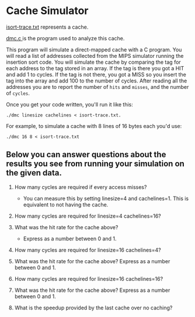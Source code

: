 # Cache Simulator
[isort-trace.txt](https://github.com/adamalston/Cache-Simulation/blob/master/isort-trace.txt) represents a cache.

[dmc.c ](https://github.com/adamalston/Cache-Simulation/blob/master/dmc.c) is the program used to analyze this cache.

This program will simulate a direct-mapped cache with a C program.
You will read a list of addresses collected from the MIPS simulator
running the insertion sort code. You will simulate the cache by comparing
the tag for each address to the tag stored in an array. If the tag is there
you got a HIT and add 1 to cycles. If the tag is not there, you got a MISS
so you insert the tag into the array and add 100 to the number of cycles. After
reading all the addresses you are to report the number of `hits` and `misses`, and
the number of `cycles`.

Once you get your code written, you'll run it like this: 

```
./dmc linesize cachelines < isort-trace.txt.
```

For example, to simulate a cache with 8 lines of 16 bytes each you'd use:

```
./dmc 16 8 < isort-trace.txt
```

## Below you can answer questions about the results you see from running your simulation on the given data.

1.  How many cycles are required if every access misses?
    - You can measure this by setting linesize=4 and cachelines=1. This is
equivalent to not having the cache.

2.  How many cycles are required for linesize=4 cachelines=16?

3.  What was the hit rate for the cache above?
    * Express as a number between 0 and 1.

4.  How many cycles are required for linesize=16 cachelines=4?

5.  What was the hit rate for the cache above?
Express as a number between 0 and 1.

6.  How many cycles are required for linesize=16 cachelines=16?

7. What was the hit rate for the cache above?
Express as a number between 0 and 1.

8. What is the speedup provided by the last cache over no caching?
